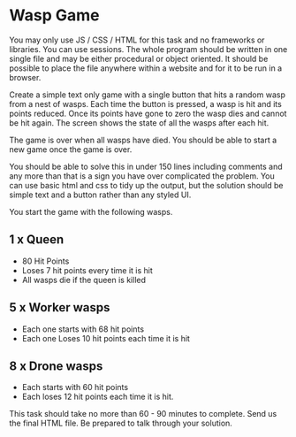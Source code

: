 # Wasp Game 

You may only use JS / CSS / HTML for this task and no frameworks or libraries. You can use sessions. The whole program should be written in one single file and may be either procedural or object oriented. It should be possible to place the file anywhere within a website and for it to be run in a browser. 

Create a simple text only game with a single button that hits a random wasp from a nest of wasps. Each time the button is pressed, a wasp is hit and its points reduced. Once its points have gone to zero the wasp dies and cannot be hit again. The screen shows the state of all the wasps after each hit. 

The game is over when all wasps have died. You should be able to start a new game once the game is over. 

You should be able to solve this in under 150 lines including comments and any more than that is a sign you have over complicated the problem. You can use basic html and css to tidy up the output, but the solution should be simple text and a button rather than any styled UI. 

You start the game with the following wasps. 

## 1 x Queen ­ 
* 80 Hit Points ­ 
* Loses 7 hit points every time it is hit ­ 
* All wasps die if the queen is killed 

## 5 x Worker wasps ­ 
* Each one starts with 68 hit points ­ 
* Each one Loses 10 hit points each time it is hit 

## 8 x Drone wasps ­ 
* Each starts with 60 hit points ­ 
* Each loses 12 hit points each time it is hit. 

This task should take no more than 60 - ­90 minutes to complete. Send us the final HTML file. Be prepared to talk through your solution. 
